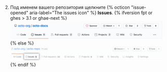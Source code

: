 2. Под именем вашего репозитория щелкните
{% octicon "issue-opened" aria-label="The issues icon" %} **Issues**.
   {% ifversion fpt or ghes > 3.1 or ghae-next %}
   ![Issues tab](/assets/images/help/repository/repo-tabs-issues.png){% else %}
![Issues tab](/assets/images/enterprise/3.1/help/repository/repo-tabs-issues.png){% endif %}
